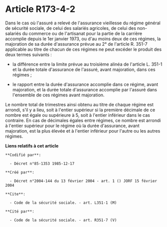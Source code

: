 # Article R173-4-2

Dans le cas où l'assuré a relevé de l'assurance vieillesse du régime général de sécurité sociale, de celui des salariés
agricoles, de celui des non-salariés du commerce ou de l'artisanat pour la partie de la carrière accomplie depuis le 1er
janvier 1973, ou d'au moins deux de ces régimes, la majoration de sa durée d'assurance prévue au 2° de l'article R. 351-7
applicable au titre de chacun de ces régimes ne peut excéder le produit des deux termes suivants :

- la différence entre la limite prévue au troisième alinéa de l'article L. 351-1 et la durée totale d'assurance de l'assuré,
avant majoration, dans ces régimes ;

- le rapport entre la durée d'assurance accomplie dans ce régime, avant majoration, et la durée totale d'assurance accomplie
par l'assuré dans l'ensemble de ces régimes avant majoration.

Le nombre total de trimestres ainsi obtenu au titre de chaque régime est arrondi, s'il y a lieu, soit à l'entier supérieur si
la première décimale de ce nombre est égale ou supérieure à 5, soit à l'entier inférieur dans le cas contraire. En cas de
décimales égales entre régimes, ce nombre est arrondi à l'entier supérieur pour le régime où la durée d'assurance, avant
majoration, est la plus élevée et à l'entier inférieur pour l'autre ou les autres régimes.

**Liens relatifs à cet article**

	**Codifié par**:

	  - Décret n°85-1353 1985-12-17

	**Créé par**:

	  - Décret n°2004-144 du 13 février 2004 - art. 1 () JORF 15 février 2004

	**Cite**:

	  - Code de la sécurité sociale. - art. L351-1 (M)

	**Cité par**:

	  - Code de la sécurité sociale. - art. R351-7 (V)
